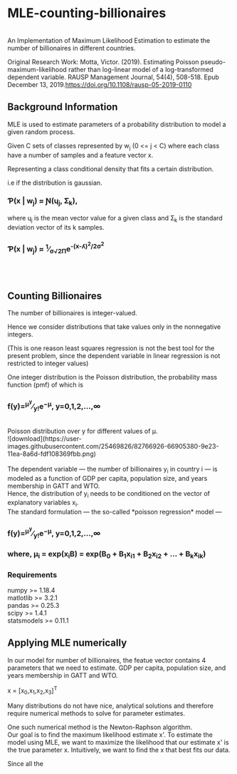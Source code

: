 # MLE-counting-billionaires
</br>
An Implementation of Maximum Likelihood Estimation to estimate the number of billionaires in different countries.

Original Research Work: Motta, Victor. (2019). Estimating Poisson pseudo-maximum-likelihood rather than log-linear model of a log-transformed dependent variable. RAUSP Management Journal, 54(4), 508-518. Epub December 13, 2019.https://doi.org/10.1108/rausp-05-2019-0110
</br>
## Background Information
MLE is used to estimate parameters of a probability distribution to model a given random process.

Given C sets of classes represented by w<sub>j</sub> (0 <= j < C) where each class have a number of samples and a feature vector x.

Representing a class conditional density that fits a certain distribution.

i.e if the distribution is gaussian.
</br>
### &#420;(x | w<sub>j</sub>) &asymp; &#413;(&#613;<sub>j</sub>, &#425;<sub>k</sub>),
where &#613;<sub>j</sub> is the mean vector value for a given class and &#425;<sub>k</sub> is the standard deviation vector of its k samples.

### &#420;(x | w<sub>j</sub>) &asymp; <sup>1</sup>&frasl;<sub>&sigma;&#8730;2&Pi;</sub>e<sup>-(x-&#654;)<sup>2</sup>/2&sigma;<sup>2</sup></sup>

</br>
</br>

## Counting Billionaires
The number of billionaires is integer-valued.

Hence we consider distributions that take values only in the nonnegative integers.

(This is one reason least squares regression is not the best tool for the present problem, since the dependent variable in linear regression is not restricted to integer values)

One integer distribution is the Poisson distribution, the probability mass function (pmf) of which is
</br>

### f(y)=<sup>μ<sup>y</sup></sup>&frasl;<sub>y!</sub>e<sup>−μ</sup>,     y=0,1,2,…,∞

</br>
Poisson distribution over y for different values of μ.
</br>
![download](https://user-images.githubusercontent.com/25469826/82766926-66905380-9e23-11ea-8a6d-fdf108369fbb.png)
</br>
</br>
The dependent variable — the number of billionaires y<sub>i</sub> in country i — is modeled as a function of GDP per capita, population size, and years membership in GATT and WTO.
</br>
Hence, the distribution of y<sub>i</sub> needs to be conditioned on the vector of explanatory variables x<sub>i</sub>.
</br>
The standard formulation — the so-called *poisson regression* model —

### f(y)=<sup>μ<sup>y</sup></sup>&frasl;<sub>y!</sub>e<sup>−μ</sup>,     y=0,1,2,…,∞
### where, μ<sub>i</sub> = exp(x<sub>i</sub>B) = exp(B<sub>0</sub> + B<sub>1</sub>x<sub>i1</sub> + B<sub>2</sub>x<sub>i2</sub> + ... + B<sub>k</sub>x<sub>ik</sub>)


### Requirements
numpy >= 1.18.4 </br>
matlotlib >= 3.2.1 </br>
pandas >= 0.25.3 </br>
scipy >= 1.4.1 </br>
statsmodels >= 0.11.1 </br>

## Applying MLE numerically
In our model for number of billionaires, the featue vector contains 4 parameters that we need to estimate.
GDP per capita, population size, and years membership in GATT and WTO.

x = [x<sub>0</sub>,x<sub>1</sub>,x<sub>2</sub>,x<sub>3</sub>]<sup>T<sup>

Many distributions do not have nice, analytical solutions and therefore require numerical methods to solve for parameter estimates.

One such numerical method is the Newton-Raphson algorithm. </br>
Our goal is to find the maximum likelihood estimate x'. </b>
To estimate the model using MLE, we want to maximize the likelihood that our estimate x' is the true parameter x.
Intuitively, we want to find the x that best fits our data.




Since all the 